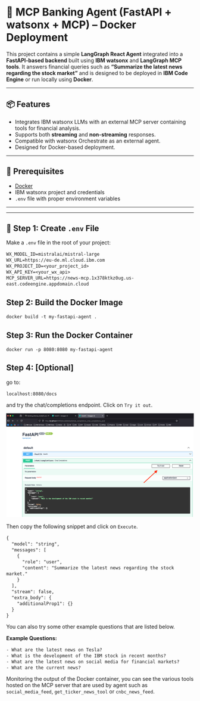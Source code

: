 # 🧠 MCP Banking Agent (FastAPI + watsonx + MCP) – Docker Deployment

This project contains a simple **LangGraph React Agent** integrated into a **FastAPI-based backend** built using **IBM watsonx** and **LangGraph MCP tools**. It answers financial queries such as **“Summarize the latest news regarding the stock market”** and is designed to be deployed in **IBM Code Engine** or run locally using **Docker**.

---

## 📦 Features

- Integrates IBM watsonx LLMs with an external MCP server containing tools for financial analysis.
- Supports both **streaming** and **non-streaming** responses.
- Compatible with watsonx Orchestrate as an external agent.
- Designed for Docker-based deployment.

---

## 🔧 Prerequisites

- [Docker](https://www.docker.com/)
- IBM watsonx project and credentials
- `.env` file with proper environment variables

---


---

## 📄 Step 1: Create `.env` File

Make a `.env` file in the root of your project:

```env
WX_MODEL_ID=mistralai/mistral-large
WX_URL=https://eu-de.ml.cloud.ibm.com
WX_PROJECT_ID=<your_project_id>
WX_API_KEY=<your_wx_api>
MCP_SERVER_URL=https://news-mcp.1x378ktkz0ug.us-east.codeengine.appdomain.cloud
```

## Step 2: Build the Docker Image
```
docker build -t my-fastapi-agent .   
```

## Step 3: Run the Docker Container
```
docker run -p 8080:8080 my-fastapi-agent
```


## Step 4: [Optional]

go to: 
```
localhost:8080/docs
```

and try the chat/completions endpoint. Click on `Try it out`. 

  ![image](Images/Image.png)

Then copy the following snippet and click on `Execute`.
```
{
  "model": "string",
  "messages": [
    {
      "role": "user",
      "content": "Summarize the latest news regarding the stock market."
    }
  ],
  "stream": false,
  "extra_body": {
    "additionalProp1": {}
  }
}
```

You can also try some other example questions that are listed below.


**Example Questions:**
```
- What are the latest news on Tesla?
- What is the development of the IBM stock in recent months?
- What are the latest news on social media for financial markets?
- What are the current news?
```


Monitoring the output of the Docker container, you can see the various tools hosted on the MCP server that are used by agent such as `social_media_feed`, `get_ticker_news_tool` or `cnbc_news_feed`.

